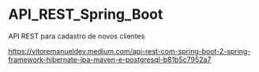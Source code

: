 # API_REST_Spring_Boot
API REST para cadastro de novos clientes

https://vitoremanueldev.medium.com/api-rest-com-spring-boot-2-spring-framework-hibernate-jpa-maven-e-postgresql-b81b5c7952a7

